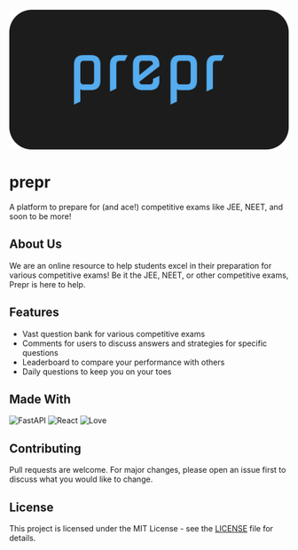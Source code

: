 ![](banner.png)

# prepr
A platform to prepare for (and ace!) competitive exams like JEE, NEET, and soon to be more!

## About Us
We are an online resource to help students excel in their preparation for various competitive exams! Be it the JEE, NEET, or other competitive exams, Prepr is here to help.

## Features
- Vast question bank for various competitive exams
- Comments for users to discuss answers and strategies for specific questions
- Leaderboard to compare your performance with others
- Daily questions to keep you on your toes

## Made With
![FastAPI](https://img.shields.io/badge/FastAPI-005571?style=for-the-badge&logo=fastapi)
![React](https://img.shields.io/badge/react-%2320232a.svg?style=for-the-badge&logo=react&logoColor=%2361DAFB)
![Love](http://forthebadge.com/images/badges/built-with-love.svg)

## Contributing

Pull requests are welcome. For major changes, please open an issue first to discuss what you would like to change.

## License

This project is licensed under the MIT License - see the [LICENSE](LICENSE) file for details.
